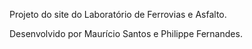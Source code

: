 Projeto do site do Laboratório de Ferrovias e Asfalto.

Desenvolvido por Maurício Santos e Philippe Fernandes.